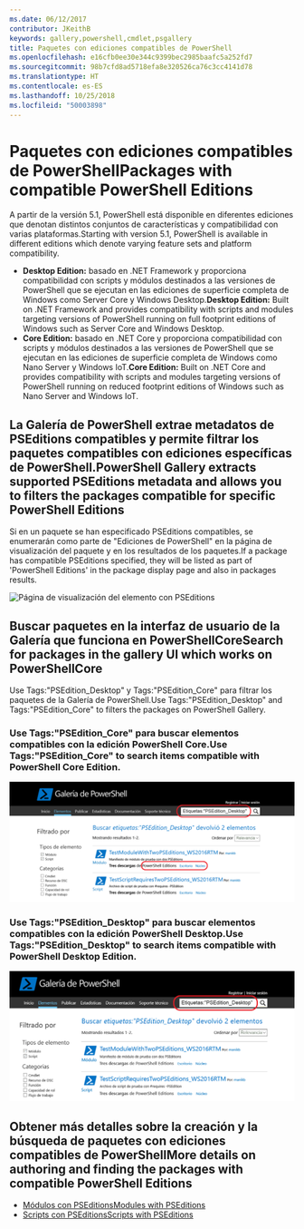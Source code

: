 ```yaml
---
ms.date: 06/12/2017
contributor: JKeithB
keywords: gallery,powershell,cmdlet,psgallery
title: Paquetes con ediciones compatibles de PowerShell
ms.openlocfilehash: e16cfb0ee30e344c9399bec2985baafc5a252fd7
ms.sourcegitcommit: 98b7cfd8ad5718efa8e320526ca76c3cc4141d78
ms.translationtype: HT
ms.contentlocale: es-ES
ms.lasthandoff: 10/25/2018
ms.locfileid: "50003898"
---
```

# <a name="packages-with-compatible-powershell-editions"></a><span data-ttu-id="00613-103">Paquetes con ediciones compatibles de PowerShell</span><span class="sxs-lookup"><span data-stu-id="00613-103">Packages with compatible PowerShell Editions</span></span>

<span data-ttu-id="00613-104">A partir de la versión 5.1, PowerShell está disponible en diferentes ediciones que denotan distintos conjuntos de características y compatibilidad con varias plataformas.</span><span class="sxs-lookup"><span data-stu-id="00613-104">Starting with version 5.1, PowerShell is available in different editions which denote varying feature sets and platform compatibility.</span></span>

- <span data-ttu-id="00613-105">**Desktop Edition:** basado en .NET Framework y proporciona compatibilidad con scripts y módulos destinados a las versiones de PowerShell que se ejecutan en las ediciones de superficie completa de Windows como Server Core y Windows Desktop.</span><span class="sxs-lookup"><span data-stu-id="00613-105">**Desktop Edition:** Built on .NET Framework and provides compatibility with scripts and modules targeting versions of PowerShell running on full footprint editions of Windows such as Server Core and Windows Desktop.</span></span>
- <span data-ttu-id="00613-106">**Core Edition:** basado en .NET Core y proporciona compatibilidad con scripts y módulos destinados a las versiones de PowerShell que se ejecutan en las ediciones de superficie completa de Windows como Nano Server y Windows IoT.</span><span class="sxs-lookup"><span data-stu-id="00613-106">**Core Edition:** Built on .NET Core and provides compatibility with scripts and modules targeting versions of PowerShell running on reduced footprint editions of Windows such as Nano Server and Windows IoT.</span></span>

## <a name="powershell-gallery-extracts-supported-pseditions-metadata-and-allows-you-to-filters-the-packages-compatible-for-specific-powershell-editions"></a><span data-ttu-id="00613-107">La Galería de PowerShell extrae metadatos de PSEditions compatibles y permite filtrar los paquetes compatibles con ediciones específicas de PowerShell.</span><span class="sxs-lookup"><span data-stu-id="00613-107">PowerShell Gallery extracts supported PSEditions metadata and allows you to filters the packages compatible for specific PowerShell Editions</span></span>

<span data-ttu-id="00613-108">Si en un paquete se han especificado PSEditions compatibles, se enumerarán como parte de "Ediciones de PowerShell" en la página de visualización del paquete y en los resultados de los paquetes.</span><span class="sxs-lookup"><span data-stu-id="00613-108">If a package has compatible PSEditions specified, they will be listed as part of 'PowerShell Editions' in the package display page and also in packages results.</span></span>

![Página de visualización del elemento con PSEditions](../../Images/manual_package_download.png)

## <a name="search-for-packages-in-the-gallery-ui-which-works-on-powershellcore"></a><span data-ttu-id="00613-110">Buscar paquetes en la interfaz de usuario de la Galería que funciona en PowerShellCore</span><span class="sxs-lookup"><span data-stu-id="00613-110">Search for packages in the gallery UI which works on PowerShellCore</span></span>

<span data-ttu-id="00613-111">Use Tags:"PSEdition_Desktop" y Tags:"PSEdition_Core" para filtrar los paquetes de la Galería de PowerShell.</span><span class="sxs-lookup"><span data-stu-id="00613-111">Use Tags:"PSEdition_Desktop" and Tags:"PSEdition_Core" to filters the packages on PowerShell Gallery.</span></span>

### <a name="use-tagspseditioncore-to-search-items-compatible-with-powershell-core-edition"></a><span data-ttu-id="00613-112">Use Tags:"PSEdition_Core" para buscar elementos compatibles con la edición PowerShell Core.</span><span class="sxs-lookup"><span data-stu-id="00613-112">Use Tags:"PSEdition_Core" to search items compatible with PowerShell Core Edition.</span></span>

![Resultados de la búsqueda de elementos compatibles con Core PSEdition](../../Images/SearchResultsWithPSEditions.PNG)

### <a name="use-tagspseditiondesktop-to-search-items-compatible-with-powershell-desktop-edition"></a><span data-ttu-id="00613-114">Use Tags:"PSEdition_Desktop" para buscar elementos compatibles con la edición PowerShell Desktop.</span><span class="sxs-lookup"><span data-stu-id="00613-114">Use Tags:"PSEdition_Desktop" to search items compatible with PowerShell Desktop Edition.</span></span>

![Resultados de la búsqueda de elementos compatibles con Desktop PSEdition](../../Images/SearchResultsWithPSEdition-Desktop.PNG)

## <a name="more-details-on-authoring-and-finding-the-packages-with-compatible-powershell-editions"></a><span data-ttu-id="00613-116">Obtener más detalles sobre la creación y la búsqueda de paquetes con ediciones compatibles de PowerShell</span><span class="sxs-lookup"><span data-stu-id="00613-116">More details on authoring and finding the packages with compatible PowerShell Editions</span></span>

- [<span data-ttu-id="00613-117">Módulos con PSEditions</span><span class="sxs-lookup"><span data-stu-id="00613-117">Modules with PSEditions</span></span>](../../concepts/module-psedition-support.md)
- [<span data-ttu-id="00613-118">Scripts con PSEditions</span><span class="sxs-lookup"><span data-stu-id="00613-118">Scripts with PSEditions</span></span>](../../concepts/script-psedition-support.md)
